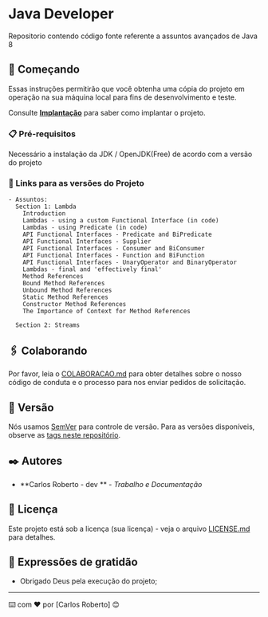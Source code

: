 # Java Developer

Repositorio contendo código fonte referente a assuntos avançados de Java 8 

## 🚀 Começando

Essas instruções permitirão que você obtenha uma cópia do projeto em operação na sua máquina local para fins de desenvolvimento e teste.

Consulte **[Implantação](#-implanta%C3%A7%C3%A3o)** para saber como implantar o projeto.

### 📋 Pré-requisitos

Necessário a instalação da JDK / OpenJDK(Free) de acordo com a versão do projeto 

### 🔧 Links para as versões do Projeto

	- Assuntos:
	  Section 1: Lambda 
		Introduction
		Lambdas - using a custom Functional Interface (in code)
		Lambdas - using Predicate (in code)
		API Functional Interfaces - Predicate and BiPredicate
		API Functional Interfaces - Supplier
		API Functional Interfaces - Consumer and BiConsumer
		API Functional Interfaces - Function and BiFunction
		API Functional Interfaces - UnaryOperator and BinaryOperator
		Lambdas - final and 'effectively final'
		Method References
		Bound Method References
		Unbound Method References
		Static Method References
		Constructor Method References
		The Importance of Context for Method References
	  
	  Section 2: Streams
		
		
		
		
		
		
		
		
		
		
		
		
		
		
		
		
		
	
		

## 🖇️ Colaborando

Por favor, leia o [COLABORACAO.md](https://gist.github.com/usuario/linkParaInfoSobreContribuicoes) para obter detalhes sobre o nosso código de conduta e o processo para nos enviar pedidos de solicitação.

## 📌 Versão

Nós usamos [SemVer](http://semver.org/) para controle de versão. Para as versões disponíveis, observe as [tags neste repositório](https://github.com/suas/tags/do/projeto). 

## ✒️ Autores

* **Carlos Roberto - dev ** - *Trabalho e Documentação*


## 📄 Licença

Este projeto está sob a licença (sua licença) - veja o arquivo [LICENSE.md](https://github.com/usuario/projeto/licenca) para detalhes.

## 🎁 Expressões de gratidão

* Obrigado Deus pela execução do projeto;

---
⌨️ com ❤️ por [Carlos Roberto] 😊